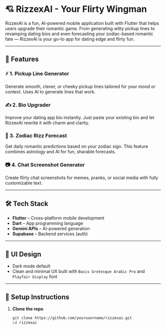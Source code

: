 # 💘 RizzexAI - Your Flirty Wingman

RizzexAI is a fun, AI-powered mobile application built with Flutter that helps users upgrade their romantic game. From generating witty pickup lines to revamping dating bios and even forecasting your zodiac-based romantic fate — RizzexAI is your go-to app for dating edge and flirty fun.

---

## 🌟 Features

### ⚡ 1. Pickup Line Generator
Generate smooth, clever, or cheeky pickup lines tailored for your mood or context. Uses AI to generate lines that work.

### ✍️ 2. Bio Upgrader
Improve your dating app bio instantly. Just paste your existing bio and let RizzexAI rewrite it with charm and clarity.

### 🔮 3. Zodiac Rizz Forecast
Get daily romantic predictions based on your zodiac sign. This feature combines astrology and AI for fun, sharable forecasts.

### 📷 4. Chat Screenshot Generator
Create flirty chat screenshots for memes, pranks, or social media with fully customizable text.

---

## 🛠️ Tech Stack

- **Flutter** – Cross-platform mobile development
- **Dart** – App programming language
- **Gemini APIs** – AI-powered generation
- **Supabase** – Backend services (auth)

---

## 📱 UI Design

- Dark mode default
- Clean and minimal UX built with `Basis Grotesque Arabic Pro` and `Playfair Display` font

---

## 🔧 Setup Instructions

1. **Clone the repo**
   ```bash
   git clone https://github.com/yourusername/rizzexai.git
   cd rizzexai
